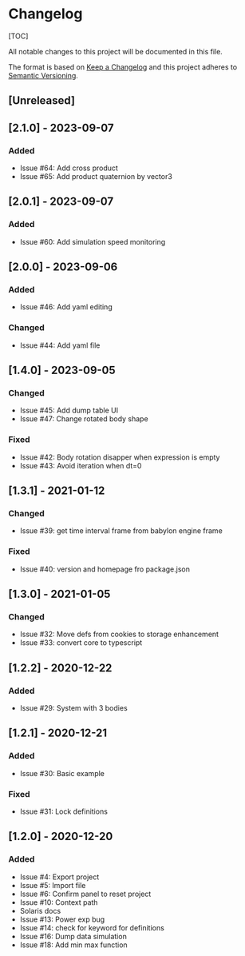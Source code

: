 # Changelog

[TOC]

All notable changes to this project will be documented in this file.

The format is based on [Keep a Changelog](http://keepachangelog.com/en/1.0.0/)
and this project adheres to [Semantic Versioning](http://semver.org/spec/v2.0.0.html).

## [Unreleased]

## [2.1.0] - 2023-09-07

### Added

- Issue #64: Add cross product
- Issue #65: Add product quaternion by vector3

## [2.0.1] - 2023-09-07

### Added

- Issue #60: Add simulation speed monitoring

## [2.0.0] - 2023-09-06

### Added

- Issue #46: Add yaml editing

### Changed

- Issue #44: Add yaml file

## [1.4.0] - 2023-09-05

### Changed

- Issue #45: Add dump table UI
- Issue #47: Change rotated body shape

### Fixed

- Issue #42: Body rotation disapper when expression is empty
- Issue #43: Avoid iteration when dt=0

## [1.3.1] - 2021-01-12


### Changed

- Issue #39: get time interval frame from babylon engine frame

### Fixed

- Issue #40: version and homepage fro package.json

## [1.3.0] - 2021-01-05

### Changed

- Issue #32: Move defs from cookies to storage enhancement
- Issue #33: convert core to typescript

## [1.2.2] - 2020-12-22

### Added

- Issue #29: System with 3 bodies

## [1.2.1] - 2020-12-21

### Added

- Issue #30: Basic example

### Fixed

- Issue #31: Lock definitions

## [1.2.0] - 2020-12-20

### Added

- Issue #4: Export project
- Issue #5: Import file
- Issue #6: Confirm panel to reset project
- Issue #10: Context path
- Solaris docs
- Issue #13: Power exp bug
- Issue #14: check for keyword for definitions
- Issue #16: Dump data simulation
- Issue #18: Add min max function
